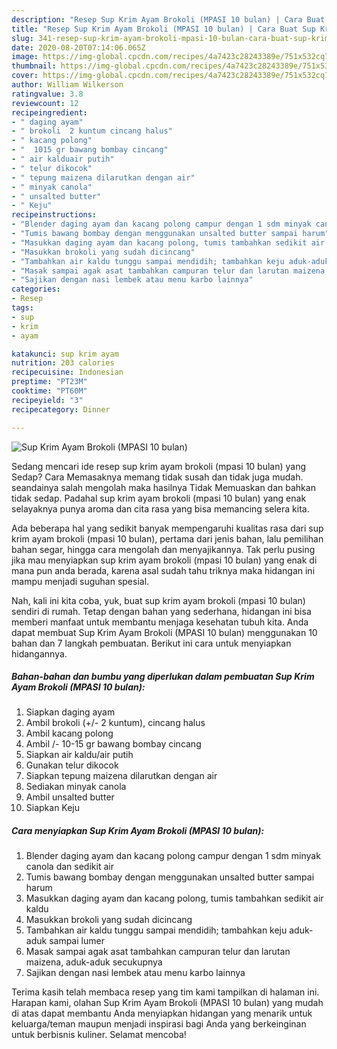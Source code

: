 ```yaml
---
description: "Resep Sup Krim Ayam Brokoli (MPASI 10 bulan) | Cara Buat Sup Krim Ayam Brokoli (MPASI 10 bulan) Yang Enak Dan Mudah"
title: "Resep Sup Krim Ayam Brokoli (MPASI 10 bulan) | Cara Buat Sup Krim Ayam Brokoli (MPASI 10 bulan) Yang Enak Dan Mudah"
slug: 341-resep-sup-krim-ayam-brokoli-mpasi-10-bulan-cara-buat-sup-krim-ayam-brokoli-mpasi-10-bulan-yang-enak-dan-mudah
date: 2020-08-20T07:14:06.065Z
image: https://img-global.cpcdn.com/recipes/4a7423c28243389e/751x532cq70/sup-krim-ayam-brokoli-mpasi-10-bulan-foto-resep-utama.jpg
thumbnail: https://img-global.cpcdn.com/recipes/4a7423c28243389e/751x532cq70/sup-krim-ayam-brokoli-mpasi-10-bulan-foto-resep-utama.jpg
cover: https://img-global.cpcdn.com/recipes/4a7423c28243389e/751x532cq70/sup-krim-ayam-brokoli-mpasi-10-bulan-foto-resep-utama.jpg
author: William Wilkerson
ratingvalue: 3.8
reviewcount: 12
recipeingredient:
- " daging ayam"
- " brokoli  2 kuntum cincang halus"
- " kacang polong"
- "  1015 gr bawang bombay cincang"
- " air kalduair putih"
- " telur dikocok"
- " tepung maizena dilarutkan dengan air"
- " minyak canola"
- " unsalted butter"
- " Keju"
recipeinstructions:
- "Blender daging ayam dan kacang polong campur dengan 1 sdm minyak canola dan sedikit air"
- "Tumis bawang bombay dengan menggunakan unsalted butter sampai harum"
- "Masukkan daging ayam dan kacang polong, tumis tambahkan sedikit air kaldu"
- "Masukkan brokoli yang sudah dicincang"
- "Tambahkan air kaldu tunggu sampai mendidih; tambahkan keju aduk-aduk sampai lumer"
- "Masak sampai agak asat tambahkan campuran telur dan larutan maizena, aduk-aduk secukupnya"
- "Sajikan dengan nasi lembek atau menu karbo lainnya"
categories:
- Resep
tags:
- sup
- krim
- ayam

katakunci: sup krim ayam 
nutrition: 203 calories
recipecuisine: Indonesian
preptime: "PT23M"
cooktime: "PT60M"
recipeyield: "3"
recipecategory: Dinner

---
```



![Sup Krim Ayam Brokoli (MPASI 10 bulan)](https://img-global.cpcdn.com/recipes/4a7423c28243389e/751x532cq70/sup-krim-ayam-brokoli-mpasi-10-bulan-foto-resep-utama.jpg)

Sedang mencari ide resep sup krim ayam brokoli (mpasi 10 bulan) yang Sedap? Cara Memasaknya memang tidak susah dan tidak juga mudah. seandainya salah mengolah maka hasilnya Tidak Memuaskan dan bahkan tidak sedap. Padahal sup krim ayam brokoli (mpasi 10 bulan) yang enak selayaknya punya aroma dan cita rasa yang bisa memancing selera kita.

Ada beberapa hal yang sedikit banyak mempengaruhi kualitas rasa dari sup krim ayam brokoli (mpasi 10 bulan), pertama dari jenis bahan, lalu pemilihan bahan segar, hingga cara mengolah dan menyajikannya. Tak perlu pusing jika mau menyiapkan sup krim ayam brokoli (mpasi 10 bulan) yang enak di mana pun anda berada, karena asal sudah tahu triknya maka hidangan ini mampu menjadi suguhan spesial.




Nah, kali ini kita coba, yuk, buat sup krim ayam brokoli (mpasi 10 bulan) sendiri di rumah. Tetap dengan bahan yang sederhana, hidangan ini bisa memberi manfaat untuk membantu menjaga kesehatan tubuh kita. Anda dapat membuat Sup Krim Ayam Brokoli (MPASI 10 bulan) menggunakan 10 bahan dan 7 langkah pembuatan. Berikut ini cara untuk menyiapkan hidangannya.

<!--inarticleads1-->

##### Bahan-bahan dan bumbu yang diperlukan dalam pembuatan Sup Krim Ayam Brokoli (MPASI 10 bulan):

1. Siapkan  daging ayam
1. Ambil  brokoli (+/- 2 kuntum), cincang halus
1. Ambil  kacang polong
1. Ambil  /- 10-15 gr bawang bombay cincang
1. Siapkan  air kaldu/air putih
1. Gunakan  telur dikocok
1. Siapkan  tepung maizena dilarutkan dengan air
1. Sediakan  minyak canola
1. Ambil  unsalted butter
1. Siapkan  Keju




<!--inarticleads2-->

##### Cara menyiapkan Sup Krim Ayam Brokoli (MPASI 10 bulan):

1. Blender daging ayam dan kacang polong campur dengan 1 sdm minyak canola dan sedikit air
1. Tumis bawang bombay dengan menggunakan unsalted butter sampai harum
1. Masukkan daging ayam dan kacang polong, tumis tambahkan sedikit air kaldu
1. Masukkan brokoli yang sudah dicincang
1. Tambahkan air kaldu tunggu sampai mendidih; tambahkan keju aduk-aduk sampai lumer
1. Masak sampai agak asat tambahkan campuran telur dan larutan maizena, aduk-aduk secukupnya
1. Sajikan dengan nasi lembek atau menu karbo lainnya




Terima kasih telah membaca resep yang tim kami tampilkan di halaman ini. Harapan kami, olahan Sup Krim Ayam Brokoli (MPASI 10 bulan) yang mudah di atas dapat membantu Anda menyiapkan hidangan yang menarik untuk keluarga/teman maupun menjadi inspirasi bagi Anda yang berkeinginan untuk berbisnis kuliner. Selamat mencoba!
